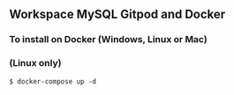 ## Workspace MySQL Gitpod and Docker

### To install on Docker (Windows, Linux or Mac)
### (Linux only)
    $ docker-compose up -d
